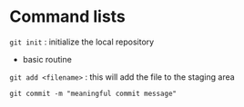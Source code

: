 # Command lists

`git init` : initialize the local repository

- basic routine

`git add <filename>` : this will add the file to the staging area

`git commit -m "meaningful commit message"`
